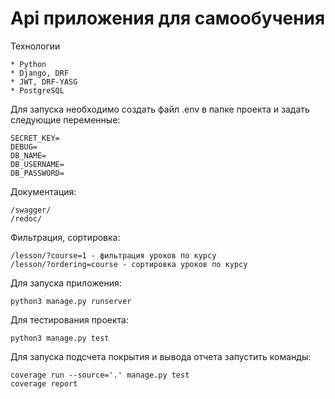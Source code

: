 # Api приложения для самообучения

Технологии
```
* Python
* Django, DRF
* JWT, DRF-YASG
* PostgreSQL
```

Для запуска необходимо создать файл .env в папке проекта и задать следующие переменные:
```
SECRET_KEY=
DEBUG=
DB_NAME=
DB_USERNAME=
DB_PASSWORD=
```

Документация:
```
/swagger/
/redoc/
```

Фильтрация, сортировка:
```
/lesson/?course=1 - фильтрация уроков по курсу
/lesson/?ordering=course - сортировка уроков по курсу
```

Для запуска приложения:
```
python3 manage.py runserver
```
Для тестирования проекта:
```
python3 manage.py test
```
Для запуска подсчета покрытия и вывода отчета запустить команды:
```
coverage run --source='.' manage.py test
coverage report
```


